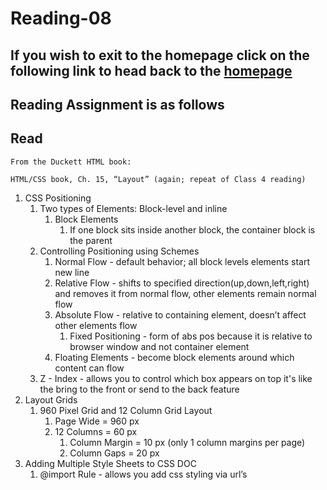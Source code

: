 # Reading-08

## If you wish to exit to the homepage click on the following link to head back to the [homepage](../README.md)

## Reading Assignment is as follows

## Read

    From the Duckett HTML book:

    HTML/CSS book, Ch. 15, “Layout” (again; repeat of Class 4 reading)

1. CSS Positioning
    1. Two types of Elements: Block-level and inline
        1. Block Elements
            1. If one block sits inside another block, the container block is the parent
    1. Controlling Positioning using Schemes
        1. Normal Flow - default behavior; all block levels elements start new line
        1. Relative Flow - shifts to specified direction(up,down,left,right) and removes it from normal flow, other elements remain normal flow
        1. Absolute Flow - relative to containing element, doesn’t affect other elements flow
            1. Fixed Positioning - form of abs pos because it is relative to browser window and not container element
        1. Floating Elements - become block elements around which content can flow
    1. Z - Index - allows you to control which box appears on top it's like the bring to the front or send to the back feature
1. Layout Grids
    1. 960 Pixel Grid and 12 Column Grid Layout
        1. Page Wide = 960 px
        1. 12 Columns = 60 px
            1. Column Margin = 10 px (only 1 column margins per page)
            1. Column Gaps = 20 px
1. Adding Multiple Style Sheets to CSS DOC
    1. @import Rule - allows you add css styling via url’s
